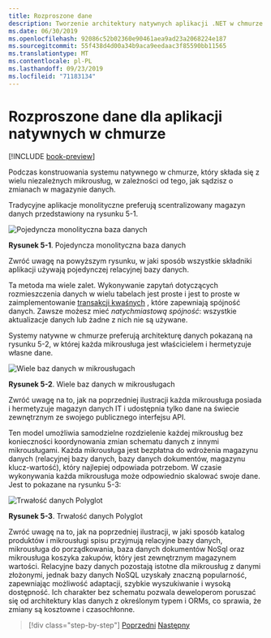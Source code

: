 ```yaml
---
title: Rozproszone dane
description: Tworzenie architektury natywnych aplikacji .NET w chmurze dla platformy Azure | Rozproszone dane dla natywnych aplikacji w chmurze
ms.date: 06/30/2019
ms.openlocfilehash: 92086c52b02360e90461aea9ad23a2068224e187
ms.sourcegitcommit: 55f438d4d00a34b9aca9eedaac3f85590bb11565
ms.translationtype: MT
ms.contentlocale: pl-PL
ms.lasthandoff: 09/23/2019
ms.locfileid: "71183134"
---
```

# <a name="distributed-data-for-cloud-native-apps"></a>Rozproszone dane dla aplikacji natywnych w chmurze

[!INCLUDE [book-preview](../../../includes/book-preview.md)]

Podczas konstruowania systemu natywnego w chmurze, który składa się z wielu niezależnych mikrousług, w zależności od tego, jak sądzisz o zmianach w magazynie danych.

Tradycyjne aplikacje monolityczne preferują scentralizowany magazyn danych przedstawiony na rysunku 5-1. 

![Pojedyncza monolityczna baza danych](./media/single-monolithic-database.png)

**Rysunek 5-1**. Pojedyncza monolityczna baza danych

Zwróć uwagę na powyższym rysunku, w jaki sposób wszystkie składniki aplikacji używają pojedynczej relacyjnej bazy danych.

Ta metoda ma wiele zalet. Wykonywanie zapytań dotyczących rozmieszczenia danych w wielu tabelach jest proste i jest to proste w zaimplementowanie [transakcji kwaśnych](https://docs.microsoft.com/windows/desktop/cossdk/acid-properties) , które zapewniają spójność danych. Zawsze możesz mieć *natychmiastową spójność*: wszystkie aktualizacje danych lub żadne z nich nie są używane.

Systemy natywne w chmurze preferują architekturę danych pokazaną na rysunku 5-2, w której każda mikrousługa jest właścicielem i hermetyzuje własne dane.

![Wiele baz danych w mikrousługach](./media/data-across-microservices.png)

**Rysunek 5-2**. Wiele baz danych w mikrousługach

Zwróć uwagę na to, jak na poprzedniej ilustracji każda mikrousługa posiada i hermetyzuje magazyn danych IT i udostępnia tylko dane na świecie zewnętrznym ze swojego publicznego interfejsu API.
 
Ten model umożliwia samodzielne rozdzielenie każdej mikrousług bez konieczności koordynowania zmian schematu danych z innymi mikrousługami. Każda mikrousługa jest bezpłatna do wdrożenia magazynu danych (relacyjnej bazy danych, bazy danych dokumentów, magazynu klucz-wartość), który najlepiej odpowiada potrzebom. W czasie wykonywania każda mikrousługa może odpowiednio skalować swoje dane. Jest to pokazane na rysunku 5-3:

![Trwałość danych Polyglot](./media/polyglot-data-persistence.png)

**Rysunek 5-3**. Trwałość danych Polyglot

Zwróć uwagę na to, jak na poprzedniej ilustracji, w jaki sposób katalog produktów i mikrousługi spisu przyjmują relacyjne bazy danych, mikrousługa do porządkowania, baza danych dokumentów NoSql oraz mikrousługa koszyka zakupów, który jest zewnętrznym magazynem wartości. Relacyjne bazy danych pozostają istotne dla mikrousług z danymi złożonymi, jednak bazy danych NoSQL uzyskały znaczną popularność, zapewniając możliwość adaptacji, szybkie wyszukiwanie i wysoką dostępność. Ich charakter bez schematu pozwala deweloperom poruszać się od architektury klas danych z określonym typem i ORMs, co sprawia, że zmiany są kosztowne i czasochłonne.

>[!div class="step-by-step"]
>[Poprzedni](service-mesh-communication-infrastructure.md)
>[Następny](data-patterns.md)
